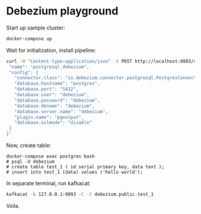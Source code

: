 # Debezium playground

Start up sample cluster:
```bash
docker-compose up
```

Wait for initialization, install pipeline:
```bash
curl -H "Content-type:application/json" -X POST http://localhost:8083/connectors -d '{
 "name": "postgresql_debezium",
 "config": {
   "connector.class": "io.debezium.connector.postgresql.PostgresConnector",
   "database.hostname": "postgres",
   "database.port": "5432",
   "database.user": "debezium",
   "database.password": "debezium",
   "database.dbname": "debezium",
   "database.server.name": "debezium",
   "plugin.name": "pgoutput",
   "database.sslmode": "disable"
 }
}'
```

Now, create table:
```
docker-compose exec postgres bash
# psql -U debezium
# create table test_1 ( id serial primary key, data text );
# insert into test_1 (data) values ('hello world');
```

In separate terminal, run kafkacat:
```bash
kafkacat -b 127.0.0.1:9093 -C -t debezium.public.test_1
```

Voila.
